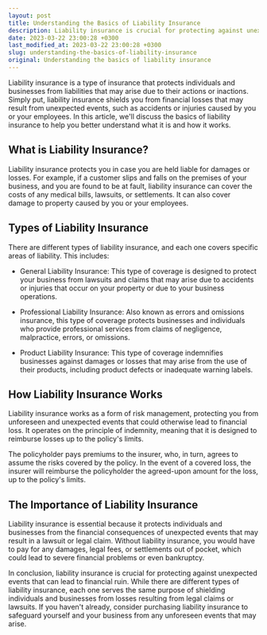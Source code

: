 ```yaml
---
layout: post
title: Understanding the Basics of Liability Insurance
description: Liability insurance is crucial for protecting against unexpected events that can lead to financial ruin. Learn the fundamental concepts behind this type of coverage.
date: 2023-03-22 23:00:28 +0300
last_modified_at: 2023-03-22 23:00:28 +0300
slug: understanding-the-basics-of-liability-insurance
original: Understanding the basics of liability insurance
---
```

Liability insurance is a type of insurance that protects individuals and businesses from liabilities that may arise due to their actions or inactions. Simply put, liability insurance shields you from financial losses that may result from unexpected events, such as accidents or injuries caused by you or your employees. In this article, we'll discuss the basics of liability insurance to help you better understand what it is and how it works.

## What is Liability Insurance?

Liability insurance protects you in case you are held liable for damages or losses. For example, if a customer slips and falls on the premises of your business, and you are found to be at fault, liability insurance can cover the costs of any medical bills, lawsuits, or settlements. It can also cover damage to property caused by you or your employees.

## Types of Liability Insurance

There are different types of liability insurance, and each one covers specific areas of liability. This includes:

- General Liability Insurance: This type of coverage is designed to protect your business from lawsuits and claims that may arise due to accidents or injuries that occur on your property or due to your business operations.

- Professional Liability Insurance: Also known as errors and omissions insurance, this type of coverage protects businesses and individuals who provide professional services from claims of negligence, malpractice, errors, or omissions.

- Product Liability Insurance: This type of coverage indemnifies businesses against damages or losses that may arise from the use of their products, including product defects or inadequate warning labels.

## How Liability Insurance Works

Liability insurance works as a form of risk management, protecting you from unforeseen and unexpected events that could otherwise lead to financial loss. It operates on the principle of indemnity, meaning that it is designed to reimburse losses up to the policy's limits.

The policyholder pays premiums to the insurer, who, in turn, agrees to assume the risks covered by the policy. In the event of a covered loss, the insurer will reimburse the policyholder the agreed-upon amount for the loss, up to the policy's limits.

## The Importance of Liability Insurance

Liability insurance is essential because it protects individuals and businesses from the financial consequences of unexpected events that may result in a lawsuit or legal claim. Without liability insurance, you would have to pay for any damages, legal fees, or settlements out of pocket, which could lead to severe financial problems or even bankruptcy.

In conclusion, liability insurance is crucial for protecting against unexpected events that can lead to financial ruin. While there are different types of liability insurance, each one serves the same purpose of shielding individuals and businesses from losses resulting from legal claims or lawsuits. If you haven't already, consider purchasing liability insurance to safeguard yourself and your business from any unforeseen events that may arise.